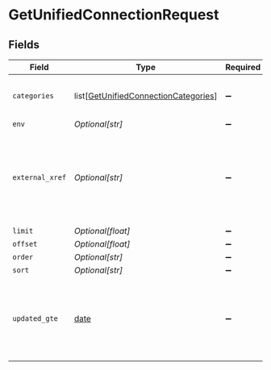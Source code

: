 # GetUnifiedConnectionRequest


## Fields

| Field                                                                                             | Type                                                                                              | Required                                                                                          | Description                                                                                       |
| ------------------------------------------------------------------------------------------------- | ------------------------------------------------------------------------------------------------- | ------------------------------------------------------------------------------------------------- | ------------------------------------------------------------------------------------------------- |
| `categories`                                                                                      | list[[GetUnifiedConnectionCategories](../../models/operations/getunifiedconnectioncategories.md)] | :heavy_minus_sign:                                                                                | Filter the results on these categories                                                            |
| `env`                                                                                             | *Optional[str]*                                                                                   | :heavy_minus_sign:                                                                                | N/A                                                                                               |
| `external_xref`                                                                                   | *Optional[str]*                                                                                   | :heavy_minus_sign:                                                                                | Filter the results to only those integrations for your user referenced by this value              |
| `limit`                                                                                           | *Optional[float]*                                                                                 | :heavy_minus_sign:                                                                                | N/A                                                                                               |
| `offset`                                                                                          | *Optional[float]*                                                                                 | :heavy_minus_sign:                                                                                | N/A                                                                                               |
| `order`                                                                                           | *Optional[str]*                                                                                   | :heavy_minus_sign:                                                                                | N/A                                                                                               |
| `sort`                                                                                            | *Optional[str]*                                                                                   | :heavy_minus_sign:                                                                                | N/A                                                                                               |
| `updated_gte`                                                                                     | [date](https://docs.python.org/3/library/datetime.html#date-objects)                              | :heavy_minus_sign:                                                                                | Return only results whose updated date is equal or greater to this value                          |
